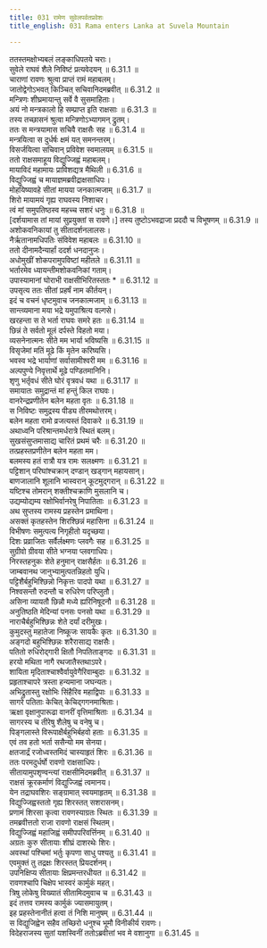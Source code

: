 ```yaml
---
title: 031 रामेण सुवेलपर्वतप्रवेशः
title_english: 031 Rama enters Lanka at Suvela Mountain

---
```

<div class="audioEmbed"  caption="श्रीराम-हरिसीताराममूर्ति-घनपाठिभ्यां वचनम्" src="https://archive.org/download/Ramayana-recitation-Sriram-harisItArAmamUrti-Ghanapaati-v2/Kanda_6/Kanda_6_YK-031-Rama_enters_Lanka_at_Suvela_Mountain_0.mp3"></div>

ततस्तमक्षोभ्यबलं लङ्काधिपतये चराः।  
सुवेले राघवं शैले निविष्टं प्रत्यवेदयन् ॥ 6.31.1 ॥   
चाराणां रावणः श्रुत्वा प्राप्तं रामं महाबलम्।  
जातोद्वेगोऽभवत् किञ्चित् सचिवानिदमब्रवीत् ॥ 6.31.2 ॥   
मन्त्रिणः शीघ्रमायान्तु सर्वे वै सुसमाहिताः।  
अयं नो मन्त्रकालो हि सम्प्राप्त इति राक्षसाः ॥ 6.31.3 ॥   
तस्य तच्छासनं श्रुत्वा मन्त्रिणोऽभ्यागमन् द्रुतम्।  
ततः स मन्त्रयामास सचिवै राक्षसैः सह ॥ 6.31.4 ॥   
मन्त्रयित्वा स दुर्धर्षः क्षमं यत् समनन्तरम्।  
विसर्जयित्वा सचिवान् प्रविवेश स्वमालयम् ॥ 6.31.5 ॥   
ततो राक्षसमाहूय विद्युज्जिह्वं महाबलम्।  
मायाविदं महामायः प्राविशद्यत्र मैथिली ॥ 6.31.6 ॥   
विद्युज्जिह्वं च मायाज्ञमब्रवीद्राक्षसाधिपः।  
मोहयिष्यावहे सीतां मायया जनकात्मजाम् ॥ 6.31.7 ॥   
शिरो मायामयं गृह्य राघवस्य निशाचर।  
त्वं मां समुपतिष्ठस्व महच्च सशरं धनुः ॥ 6.31.8 ॥   
[दर्शयामास तां मायां सुप्रयुक्तां स रावणे।] तस्य तुष्टोऽभवद्राजा प्रददौ च विभूषणम् ॥ 6.31.9 ॥   
अशोकवनिकायां तु सीतादर्शनलालसः।  
नैर्ऋतानामधिपतिः संविवेश महाबलः ॥ 6.31.10 ॥   
ततो दीनामदैन्यार्हां ददर्श धनदानुजः।  
अधोमुखीं शोकपरामुपविष्टां महीतले ॥ 6.31.11 ॥   
भर्तारमेव ध्यायन्तीमशोकवनिकां गताम्।  
उपास्यामानां घोराभी राक्षसीभिरितस्ततः * ॥ 6.31.12 ॥   
उपसृत्य ततः सीतां प्रहर्षं नाम कीर्तयन्।  
इदं च वचनं धृष्टमुवाच जनकात्मजाम् ॥ 6.31.13 ॥   
सान्त्व्यमाना मया भद्रे यमुपाश्रित्य वल्गसे।  
खरहन्ता स ते भर्ता राघवः समरे हतः ॥ 6.31.14 ॥   
छिन्नं ते सर्वतो मूलं दर्पस्ते विहतो मया।  
व्यसनेनात्मनः सीते मम भार्या भविष्यसि ॥ 6.31.15 ॥   
विसृजेमां मतिं मूढे किं मृतेन करिष्यसि।  
भवस्व भद्रे भार्याणां सर्वासामीश्वरी मम ॥ 6.31.16 ॥   
अल्पपुण्ये निवृत्तार्थे मूढे पण्डितमानिनि।  
शृणु भर्तृवधं सीते घोरं वृत्रवधं यथा ॥ 6.31.17 ॥   
समायातः समुद्रान्तं मां हन्तुं किल राघवः।  
वानरेन्द्रप्रणीतेन बलेन महता वृतः ॥ 6.31.18 ॥   
स निविष्टः समुद्रस्य पीड्य तीरमथोत्तरम्।  
बलेन महता रामो व्रजत्यस्तं दिवाकरे ॥ 6.31.19 ॥   
अथाध्वनि परिश्रान्तमर्धरात्रे स्थितं बलम्।  
सुखसंसुप्तमासाद्य चारितं प्रथमं चरैः ॥ 6.31.20 ॥   
तत्प्रहस्तप्रणीतेन बलेन महता मम।  
बलमस्य हतं रात्रौ यत्र रामः सलक्ष्मणः ॥ 6.31.21 ॥   
पट्टिशान् परिघांश्चक्रान् दण्डान् खड्गान् महायसान्।  
बाणजालानि शूलानि भास्वरान् कूटमुद्गरान् ॥ 6.31.22 ॥   
यष्टिश्च तोमरान् शक्तीश्चक्राणि मुसलानि च।  
उद्यम्योद्यम्य रक्षोभिर्वानरेषु निपातिताः ॥ 6.31.23 ॥   
अथ सुप्तस्य रामस्य प्रहस्तेन प्रमाथिना।  
असक्तं कृतहस्तेन शिरश्छिन्नं महासिना ॥ 6.31.24 ॥   
विभीषणः समुत्पत्य निगृहीतो यदृच्छया।  
दिशः प्रव्राजितः सर्वैर्लक्ष्मणः प्लवगैः सह ॥ 6.31.25 ॥   
सुग्रीवो ग्रीवया सीते भग्नया प्लवगाधिपः।  
निरस्तहनुकः शेते हनुमान् राक्षसैर्हतः ॥ 6.31.26 ॥   
जाम्बवानथ जानुभ्यामुत्पतन्निहतो युधि।  
पट्टिशैर्बहुभिश्छिन्नो निकृत्तः पादपो यथा ॥ 6.31.27 ॥   
निश्वसन्तौ रुदन्तौ च रुधिरेण परिप्लुतौ।  
असिना व्यायतौ छिन्नौ मध्ये ह्यरिनिषूदनौ ॥ 6.31.28 ॥   
अनुतिष्ठति मेदिन्यां पनसः पनसो यथा ॥ 6.31.29 ॥   
नाराचैर्बहुभिश्छिन्नः शेते दर्यां दरीमुखः।  
कुमुदस्तु महातेजा निष्कूजः सायकैः कृतः ॥ 6.31.30 ॥   
अङ्गदो बहुभिश्छिन्नः शरैरासाद्य राक्षसैः।  
पतितो रुधिरोद्गारी क्षितौ निपतिताङ्गदः ॥ 6.31.31 ॥   
हरयो मथिता नागै रथजातैस्तथाऽपरे।  
शायिता मृदिताश्चाश्वैर्वायुवेगैरिवाम्बुदाः ॥ 6.31.32 ॥   
प्रहृताश्चापरे त्रस्ता हन्यमाना जघन्यतः।  
अभिद्रुतास्तु रक्षोभिः सिंहैरिव महाद्विपाः ॥ 6.31.33 ॥   
सागरे पतिताः केचित् केचिद्गगनमाश्रिताः।  
ऋक्षा वृक्षानुपारूढा वानरीं वृत्तिमाश्रिताः ॥ 6.31.34 ॥   
सागरस्य च तीरेषु शैलेषु च वनेषु च।  
पिङ्गलास्ते विरूपाक्षैर्बहुभिर्बहवो हताः ॥ 6.31.35 ॥   
एवं तव हतो भर्ता ससैन्यो मम सेनया।  
क्षतजार्द्रं रजोध्वस्तमिदं चास्याहृतं शिरः ॥ 6.31.36 ॥   
ततः परमदुर्धर्षो रावणो राक्षसाधिपः।  
सीतायामुपशृण्वन्त्यां राक्षसीमिदमब्रवीत् ॥ 6.31.37 ॥   
राक्षसं क्रूरकर्माणं विद्युज्जिह्वं त्वमानय।  
येन तद्राघवशिरः सङ्ग्रामात् स्वयमाहृतम् ॥ 6.31.38 ॥   
विद्युज्जिह्वस्ततो गृह्य शिरस्तत् सशरासनम्।  
प्रणामं शिरसा कृत्वा रावणस्याग्रतः स्थितः ॥ 6.31.39 ॥   
तमब्रवीत्ततो राजा रावणो राक्षसं स्थितम्।  
विद्युज्जिह्वं महाजिह्वं समीपपरिवर्त्तिनम् ॥ 6.31.40 ॥   
अग्रतः कुरु सीतायाः शीघ्रं दाशरथेः शिरः।  
अवस्थां पश्चिमां भर्तुः कृपणा साधु पश्यतु ॥ 6.31.41 ॥   
एवमुक्तं तु तद्रक्षः शिरस्तत् प्रियदर्शनम्।  
उपनिक्षिप्य सीतायाः क्षिप्रमन्तरधीयत ॥ 6.31.42 ॥   
रावणश्चापि चिक्षेप भास्वरं कार्मुकं महत्।  
त्रिषु लोकेषु विख्यातं सीतामिदमुवाच च ॥ 6.31.43 ॥   
इदं तत्तव रामस्य कार्मुकं ज्यासमायुतम्।  
इह प्रहस्तेनानीतं हत्वा तं निशि मानुषम् ॥ 6.31.44 ॥   
स विद्युजिह्वेन सहैव तच्छिरो धनुश्च भूमौ विनीकीर्य रावणः।  
विदेहराजस्य सुतां यशस्विनीं ततोऽब्रवीत्तां भव मे वशानुगा ॥ 6.31.45 ॥   